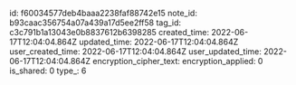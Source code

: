 id: f60034577deb4baaa2238faf88742e15
note_id: b93caac356754a07a439a17d5ee2ff58
tag_id: c3c791b1a13043e0b8837612b6398285
created_time: 2022-06-17T12:04:04.864Z
updated_time: 2022-06-17T12:04:04.864Z
user_created_time: 2022-06-17T12:04:04.864Z
user_updated_time: 2022-06-17T12:04:04.864Z
encryption_cipher_text: 
encryption_applied: 0
is_shared: 0
type_: 6